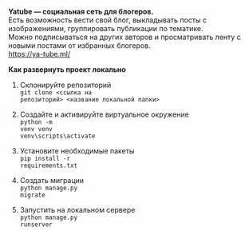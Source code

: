 <b>Yatube — социальная сеть для блогеров.</b>
<br>Есть возможность вести свой блог, выкладывать посты с изображениями, группировать публикации по тематике.
<br>Можно подписываться на других авторов и просматривать ленту с новыми постами от избранных блогеров.
<br>https://ya-tube.ml/

<b>Как развернуть проект локально</b>

1. Склонируйте репозиторий
<br><code>git clone <ссылка на репозиторий> <название локальной папки></code>

2. Создайте и активируйте виртуальное окружение
<br><code>python -m venv venv</code>
<br><code>venv\scripts\activate</code>

3. Установите необходимые пакеты
<br><code>pip install -r requirements.txt</code>

4. Создать миграции
<br><code>python manage.py migrate</code>

4. Запустить на локальном сервере
<br><code>python manage.py runserver</code>


